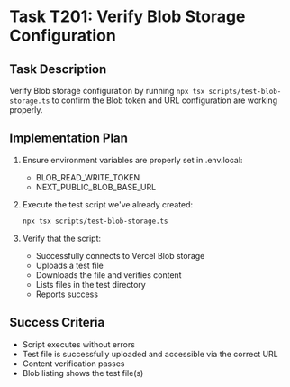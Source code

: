 # Task T201: Verify Blob Storage Configuration

## Task Description
Verify Blob storage configuration by running `npx tsx scripts/test-blob-storage.ts` to confirm the Blob token and URL configuration are working properly.

## Implementation Plan
1. Ensure environment variables are properly set in .env.local:
   - BLOB_READ_WRITE_TOKEN
   - NEXT_PUBLIC_BLOB_BASE_URL

2. Execute the test script we've already created:
   ```bash
   npx tsx scripts/test-blob-storage.ts
   ```

3. Verify that the script:
   - Successfully connects to Vercel Blob storage
   - Uploads a test file
   - Downloads the file and verifies content
   - Lists files in the test directory
   - Reports success

## Success Criteria
- Script executes without errors
- Test file is successfully uploaded and accessible via the correct URL
- Content verification passes
- Blob listing shows the test file(s)
